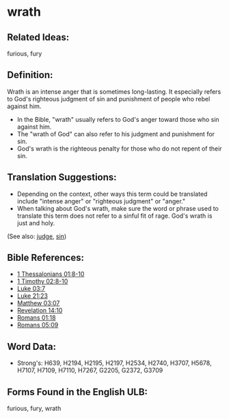 # wrath

## Related Ideas:

furious, fury


## Definition:

Wrath is an intense anger that is sometimes long-lasting. It especially refers to God's righteous judgment of sin and punishment of people who rebel against him.

* In the Bible, "wrath" usually refers to God's anger toward those who sin against him.
* The "wrath of God" can also refer to his judgment and punishment for sin.
* God's wrath is the righteous penalty for those who do not repent of their sin.

## Translation Suggestions:

* Depending on the context, other ways this term could be translated include "intense anger" or "righteous judgment" or "anger."
* When talking about God's wrath, make sure the word or phrase used to translate this term does not refer to a sinful fit of rage. God's wrath is just and holy.

(See also: [judge](../kt/judge.md), [sin](../kt/sin.md))

## Bible References:

* [1 Thessalonians 01:8-10](rc://en/tn/help/1th/01/08)
* [1 Timothy 02:8-10](rc://en/tn/help/1ti/02/08)
* [Luke 03:7](rc://en/tn/help/luk/03/7)
* [Luke 21:23](rc://en/tn/help/luk/21/23)
* [Matthew 03:07](rc://en/tn/help/mat/03/07)
* [Revelation 14:10](rc://en/tn/help/rev/14/10)
* [Romans 01:18](rc://en/tn/help/rom/01/18)
* [Romans 05:09](rc://en/tn/help/rom/05/09)

## Word Data:

* Strong's: H639, H2194, H2195, H2197, H2534, H2740, H3707, H5678, H7107, H7109, H7110, H7267, G2205, G2372, G3709

## Forms Found in the English ULB:

furious, fury, wrath


